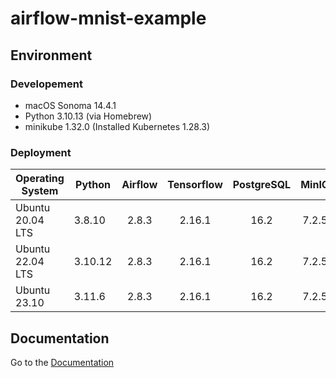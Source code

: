 # airflow-mnist-example

## Environment

### Developement

* macOS Sonoma 14.4.1
* Python 3.10.13 (via Homebrew)
* minikube 1.32.0 (Installed Kubernetes 1.28.3)

### Deployment

| Operating System | Python  | Airflow | Tensorflow | PostgreSQL | MinIO | Kubernetes |
|------------------|---------|:-------:|:----------:|:----------:|:-----:|:----------:|
| Ubuntu 20.04 LTS | 3.8.10  |  2.8.3  |   2.16.1   |    16.2    | 7.2.5 |   1.29.3   |
| Ubuntu 22.04 LTS | 3.10.12 |  2.8.3  |   2.16.1   |    16.2    | 7.2.5 |   1.29.3   |
| Ubuntu 23.10     | 3.11.6  |  2.8.3  |   2.16.1   |    16.2    | 7.2.5 |   1.29.3   |

## Documentation

Go to the [Documentation](https://leoho0722.github.io/airflow-mnist-example/home.html)
